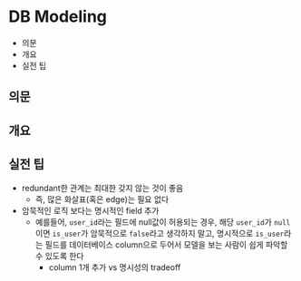 # DB Modeling

- 의문
- 개요
- 실전 팁

## 의문

## 개요

## 실전 팁

- redundant한 관계는 최대한 갖지 않는 것이 좋음
  - 즉, 많은 화살표(혹은 edge)는 필요 없다
- 암묵적인 로직 보다는 명시적인 field 추가
  - 예를들어, `user_id`라는 필드에 null값이 허용되는 경우, 해당 `user_id`가 `null`이면 `is_user`가 암묵적으로 `false`라고 생각하지 말고, 명시적으로 `is_user`라는 필드를 데이터베이스 column으로 두어서 모델을 보는 사람이 쉽게 파악할 수 있도록 한다
    - column 1개 추가 vs 명시성의 tradeoff

